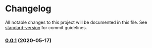 # Changelog

All notable changes to this project will be documented in this file. See [standard-version](https://github.com/conventional-changelog/standard-version) for commit guidelines.

### [0.0.1](https://github.com/weareopensource/Node/compare/v0.4.0...v0.0.1) (2020-05-17)
